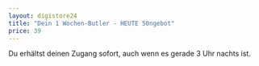 ```yaml
---
layout: digistore24
title: "Dein 1 Wochen-Butler - HEUTE 50ngebot"
price: 39
---
```

<p>Du erh&#xE4;ltst deinen Zugang sofort, auch wenn es gerade 3 Uhr nachts ist.</p>